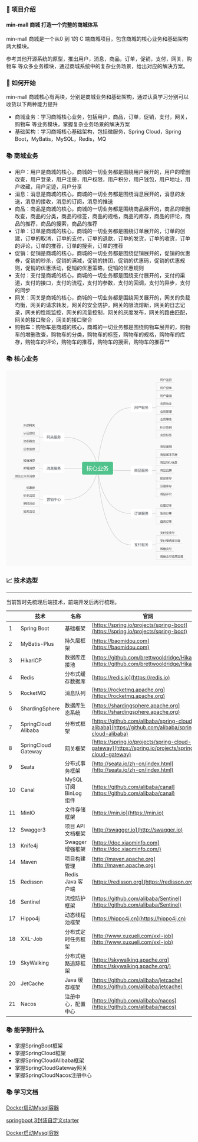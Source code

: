 ### 🎉 项目介绍

####  min-mall 商城 打造一个完整的商城体系

min-mall 商城是一个从0 到 1的 C 端商城项目，包含商城的核心业务和基础架构两大模块。

参考其他开源系统的原型，推出用户，消息，商品，订单，促销，支付，网关，购物车 等众多业务模块，通过商城系统中的复杂业务场景，给出对应的解决方案。

### 🔨 如何开始

min-mall 商城核心有两块，分别是商城业务和基础架构，通过认真学习分别可以收货以下两种能力提升

* 商城业务：学习商城核心业务，包括用户，商品，订单，促销，支付，网关，购物车 等业务模块，掌握复杂业务场景的解决方案
* 基础架构：学习商城核心基础架构，包括微服务，Spring Cloud，Spring Boot，MyBatis，MySQL，Redis，MQ

### 📚 商城业务

* 用户：用户是商城的核心，商城的一切业务都是围绕用户展开的，用户的增删改查，用户登录，用户注册，用户权限，用户积分，用户钱包，用户地址，用户收藏，用户足迹，用户分享
* 消息：消息是商城的核心，商城的一切业务都是围绕消息展开的，消息的发送，消息的接收，消息的订阅，消息的推送
* 商品：商品是商城的核心，商城的一切业务都是围绕商品展开的，商品的增删改查，商品的分类，商品的标签，商品的规格，商品的库存，商品的评论，商品的推荐，商品的搜索，商品的推荐
* 订单：订单是商城的核心，商城的一切业务都是围绕订单展开的，订单的创建，订单的取消，订单的支付，订单的退款，订单的发货，订单的收货，订单的评论，订单的推荐，订单的搜索，订单的推荐
* 促销：促销是商城的核心，商城的一切业务都是围绕促销展开的，促销的优惠券，促销的秒杀，促销的满减，促销的拼团，促销的优惠码，促销的优惠规则，促销的优惠活动，促销的优惠策略，促销的优惠规则
* 支付：支付是商城的核心，商城的一切业务都是围绕支付展开的，支付的渠道，支付的接口，支付的流程，支付的参数，支付的回调，支付的异步，支付的同步
* 网关：网关是商城的核心，商城的一切业务都是围绕网关展开的，网关的负载均衡，网关的请求转发，网关的安全防护，网关的限流熔断，网关的日志记录，网关的性能监控，网关的流量控制，网关的灰度发布，网关的路由匹配，网关的接口聚合，网关的接口聚合
* 购物车：购物车是商城的核心，商城的一切业务都是围绕购物车展开的，购物车的增删改查，购物车的分类，购物车的标签，购物车的规格，购物车的库存，购物车的评论，购物车的推荐，购物车的搜索，购物车的推荐**

### 📚 核心业务

![核心业务](./doc/img/核心业务.png)


### 📈 技术选型

---

当前暂时先梳理后端技术，前端开发后再行梳理。

|    | 技术                  | 名称                 | 官网                                                                                                 |
|----|---------------------|--------------------|----------------------------------------------------------------------------------------------------|
| 1  | Spring Boot         | 基础框架               | [https://spring.io/projects/spring-boot](https://spring.io/projects/spring-boot)                   |
| 2  | MyBatis-Plus        | 持久层框架              | [https://baomidou.com](https://baomidou.com)                                                       |
| 3  | HikariCP            | 数据库连接池             | [https://github.com/brettwooldridge/HikariCP](https://github.com/brettwooldridge/HikariCP)         |
| 4  | Redis               | 分布式缓存数据库           | [https://redis.io](https://redis.io)                                                               |
| 5  | RocketMQ            | 消息队列               | [https://rocketmq.apache.org](https://rocketmq.apache.org)                                         |
| 6  | ShardingSphere      | 数据库生态系统            | [https://shardingsphere.apache.org](https://shardingsphere.apache.org)                             |
| 7  | SpringCloud Alibaba | 分布式框架              | [https://github.com/alibaba/spring-cloud-alibaba](https://github.com/alibaba/spring-cloud-alibaba) |
| 8  | SpringCloud Gateway | 网关框架               | [https://spring.io/projects/spring-cloud-gateway](https://spring.io/projects/spring-cloud-gateway) |
| 9  | Seata               | 分布式事务框架            | [http://seata.io/zh-cn/index.html](http://seata.io/zh-cn/index.html)                               |
| 10 | Canal               | MySQL 订阅 BinLog 组件 | [https://github.com/alibaba/canal](https://github.com/alibaba/canal)                               |
| 11 | MinIO               | 文件存储框架             | [https://min.io](https://min.io)                                                                   |
| 12 | Swagger3            | 项目 API 文档框架        | [http://swagger.io](http://swagger.io)                                                             |
| 13 | Knife4j             | Swagger 增强框架       | [https://doc.xiaominfo.com](https://doc.xiaominfo.com/)                                            |
| 14 | Maven               | 项目构建管理             | [http://maven.apache.org](http://maven.apache.org)                                                 |
| 15 | Redisson            | Redis Java 客户端     | [https://redisson.org](https://redisson.org/)                                                      |
| 16 | Sentinel            | 流控防护框架             | [https://github.com/alibaba/Sentinel](https://github.com/alibaba/Sentinel)                         |
| 17 | Hippo4j             | 动态线程池框架            | [https://hippo4j.cn](https://hippo4j.cn)                                                           |
| 18 | XXL-Job             | 分布式定时任务框架          | [http://www.xuxueli.com/xxl-job](http://www.xuxueli.com/xxl-job)                                   |
| 19 | SkyWalking          | 分布式链路追踪框架          | [https://skywalking.apache.org](https://skywalking.apache.org/)                                    |
| 20 | JetCache            | Java 缓存框架          | [https://github.com/alibaba/jetcache](https://github.com/alibaba/jetcache)                                    |
| 21 | Nacos               | 注册中心，配置中心          | [https://github.com/alibaba/nacos](https://github.com/alibaba/nacos)               |
### 📚 能学到什么

- 掌握SpringBoot框架
- 掌握SpringCloud框架
- 掌握SpringCloudAlibaba框架
- 掌握SpringCloudGateway网关
- 掌握SpringCloudNacos注册中心

### 📚 学习文档

[Docker启动Mysql容器](doc/md/Docker启动Mysql容器.md)

[springboot 3封装自定义starter](doc/md/springboot3封装自定义starter.md)

[Docker启动Mysql容器](doc/md/Docker%20启动Nacos容器.md)